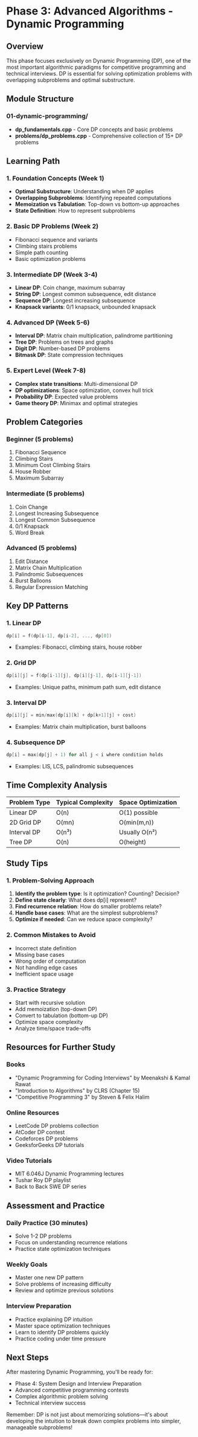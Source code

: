 # Phase 3: Advanced Algorithms - Dynamic Programming

## Overview
This phase focuses exclusively on Dynamic Programming (DP), one of the most important algorithmic paradigms for competitive programming and technical interviews. DP is essential for solving optimization problems with overlapping subproblems and optimal substructure.

## Module Structure

### 01-dynamic-programming/
- **dp_fundamentals.cpp** - Core DP concepts and basic problems
- **problems/dp_problems.cpp** - Comprehensive collection of 15+ DP problems

## Learning Path

### 1. Foundation Concepts (Week 1)
- **Optimal Substructure**: Understanding when DP applies
- **Overlapping Subproblems**: Identifying repeated computations
- **Memoization vs Tabulation**: Top-down vs bottom-up approaches
- **State Definition**: How to represent subproblems

### 2. Basic DP Problems (Week 2)
- Fibonacci sequence and variants
- Climbing stairs problems
- Simple path counting
- Basic optimization problems

### 3. Intermediate DP (Week 3-4)
- **Linear DP**: Coin change, maximum subarray
- **String DP**: Longest common subsequence, edit distance
- **Sequence DP**: Longest increasing subsequence
- **Knapsack variants**: 0/1 knapsack, unbounded knapsack

### 4. Advanced DP (Week 5-6)
- **Interval DP**: Matrix chain multiplication, palindrome partitioning
- **Tree DP**: Problems on trees and graphs
- **Digit DP**: Number-based DP problems
- **Bitmask DP**: State compression techniques

### 5. Expert Level (Week 7-8)
- **Complex state transitions**: Multi-dimensional DP
- **DP optimizations**: Space optimization, convex hull trick
- **Probability DP**: Expected value problems
- **Game theory DP**: Minimax and optimal strategies

## Problem Categories

### Beginner (5 problems)
1. Fibonacci Sequence
2. Climbing Stairs
3. Minimum Cost Climbing Stairs
4. House Robber
5. Maximum Subarray

### Intermediate (5 problems)
1. Coin Change
2. Longest Increasing Subsequence
3. Longest Common Subsequence
4. 0/1 Knapsack
5. Word Break

### Advanced (5 problems)
1. Edit Distance
2. Matrix Chain Multiplication
3. Palindromic Subsequences
4. Burst Balloons
5. Regular Expression Matching

## Key DP Patterns

### 1. Linear DP
```cpp
dp[i] = f(dp[i-1], dp[i-2], ..., dp[0])
```
- Examples: Fibonacci, climbing stairs, house robber

### 2. Grid DP
```cpp
dp[i][j] = f(dp[i-1][j], dp[i][j-1], dp[i-1][j-1])
```
- Examples: Unique paths, minimum path sum, edit distance

### 3. Interval DP
```cpp
dp[i][j] = min/max(dp[i][k] + dp[k+1][j] + cost)
```
- Examples: Matrix chain multiplication, burst balloons

### 4. Subsequence DP
```cpp
dp[i] = max(dp[j] + 1) for all j < i where condition holds
```
- Examples: LIS, LCS, palindromic subsequences

## Time Complexity Analysis

| Problem Type | Typical Complexity | Space Optimization |
|--------------|-------------------|-------------------|
| Linear DP | O(n) | O(1) possible |
| 2D Grid DP | O(mn) | O(min(m,n)) |
| Interval DP | O(n³) | Usually O(n²) |
| Tree DP | O(n) | O(height) |

## Study Tips

### 1. Problem-Solving Approach
1. **Identify the problem type**: Is it optimization? Counting? Decision?
2. **Define state clearly**: What does dp[i] represent?
3. **Find recurrence relation**: How do smaller problems relate?
4. **Handle base cases**: What are the simplest subproblems?
5. **Optimize if needed**: Can we reduce space complexity?

### 2. Common Mistakes to Avoid
- Incorrect state definition
- Missing base cases
- Wrong order of computation
- Not handling edge cases
- Inefficient space usage

### 3. Practice Strategy
- Start with recursive solution
- Add memoization (top-down DP)
- Convert to tabulation (bottom-up DP)
- Optimize space complexity
- Analyze time/space trade-offs

## Resources for Further Study

### Books
- "Dynamic Programming for Coding Interviews" by Meenakshi & Kamal Rawat
- "Introduction to Algorithms" by CLRS (Chapter 15)
- "Competitive Programming 3" by Steven & Felix Halim

### Online Resources
- LeetCode DP problems collection
- AtCoder DP contest
- Codeforces DP problems
- GeeksforGeeks DP tutorials

### Video Tutorials
- MIT 6.046J Dynamic Programming lectures
- Tushar Roy DP playlist
- Back to Back SWE DP series

## Assessment and Practice

### Daily Practice (30 minutes)
- Solve 1-2 DP problems
- Focus on understanding recurrence relations
- Practice state optimization techniques

### Weekly Goals
- Master one new DP pattern
- Solve problems of increasing difficulty
- Review and optimize previous solutions

### Interview Preparation
- Practice explaining DP intuition
- Master space optimization techniques
- Learn to identify DP problems quickly
- Practice coding under time pressure

## Next Steps
After mastering Dynamic Programming, you'll be ready for:
- Phase 4: System Design and Interview Preparation
- Advanced competitive programming contests
- Complex algorithmic problem solving
- Technical interview success

Remember: DP is not just about memorizing solutions—it's about developing the intuition to break down complex problems into simpler, manageable subproblems!
